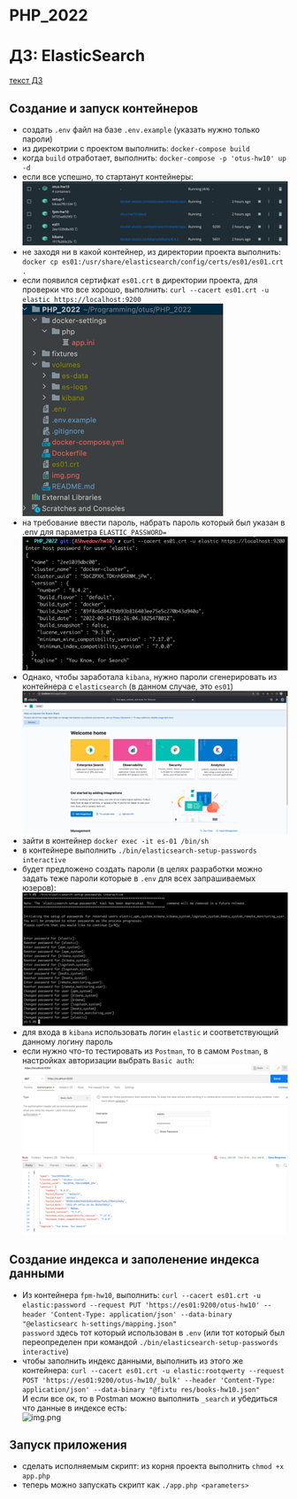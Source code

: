 # PHP_2022

# ДЗ: ElasticSearch
[текст ДЗ](fixtures/hw-10.md)

## Создание и запуск контейнеров
- создать ```.env``` файл на базе ```.env.example``` (указать нужно только пароли)  
- из дирекотрии с проектом выполнить: ```docker-compose build```  
- когда ```build``` отработает, выполнить: ```docker-compose -p 'otus-hw10' up -d```  
- если все успешно, то стартанут контейнеры:
![img.png](readme-img/img.png)  
- не заходя ни в какой контейнер, из директории проекта выполнить: ```docker cp es01:/usr/share/elasticsearch/config/certs/es01/es01.crt .```
- если появился сертифкат ```es01.crt``` в директории проекта, для проверки что все хорошо, выполнить: ```curl --cacert es01.crt -u elastic https://localhost:9200```
![img_1.png](readme-img/img_1.png)  
- на требование ввести пароль, набрать пароль который был указан в .env для параметра ```ELASTIC_PASSWORD=```
![img_2.png](readme-img/img_2.png)  
- Однако, чтобы заработала ```kibana```, нужно пароли сгенерировать из контейнера с ```elasticsearch``` (в данном случае, это ```es01```)
![img_3.png](readme-img/img_3.png)  
- зайти в контейнер ```docker exec -it es-01 /bin/sh```  
- в контейнере выполнить ```./bin/elasticsearch-setup-passwords interactive```  
- будет предложено создать пароли (в целях разработки можно задать теже пароли которые в ```.env``` для всех запрашиваемых юзеров):
![img_4.png](readme-img/img_4.png)  
- для входа в ```kibana``` использовать логин ```elastic``` и соответствующий данному логину пароль  
- если нужно что-то тестировать из ```Postman```, то в самом ```Postman```, в настройках авторизации выбрать ```Basic auth```:
![img_5.png](readme-img/img_5.png)  

## Создание индекса и заполенение индекса данными
- Из контейнера ```fpm-hw10```, выполнить: ```curl --cacert es01.crt -u elastic:password --request PUT 'https://es01:9200/otus-hw10' --header 'Content-Type: application/json' --data-binary "@elasticsearc
  h-settings/mapping.json"```  
```password``` здесь тот который использован в ```.env``` (или тот который был переопределен при командой ```./bin/elasticsearch-setup-passwords interactive```)  
- чтобы заполнить индекс данными, выполнить из этого же контейнера: ```curl --cacert es01.crt -u elastic:rootqwerty --request POST 'https://es01:9200/otus-hw10/_bulk' --header 'Content-Type: application/json' --data-binary "@fixtu
  res/books-hw10.json"```  
И если все ок, то в Postman можно выполнить ```_search``` и убедиться что данные в индексе есть:  
![img.png](readme-img/img_6.png)

## Запуск приложения
- сделать исполняемым скрипт: из корня проекта выполнить ```chmod +x app.php```
- теперь можно запускать скрипт как ```./app.php <parameters>```
